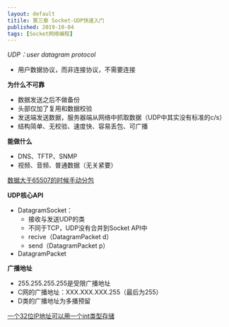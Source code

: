 ```yaml
---
layout: default
titile: 第三章 Socket-UDP快速入门
published: 2019-10-04
tags: [Socket网络编程]
---
```


*UDP：user datagram protocol*
- 用户数据协议，而非连接协议，不需要连接

**为什么不可靠**
- 数据发送之后不做备份
- 头部仅加了复用和数据校验
- 发送端发送数据，服务器端从网络中抓取数据（UDP中其实没有标准的c/s）
- 结构简单、无校验、速度快、容易丢包、可广播   

**能做什么**
- DNS、TFTP、SNMP
- 视频、音频、普通数据（无关紧要）

<u>数据大于65507的时候手动分包</u>

**UDP核心API**
- DatagramSocket：  
    - 接收与发送UDP的类
    - 不同于TCP，UDP没有合并到Socket API中
    - recive（DatagramPacket d）
    - send（DatagramPacket p）
- DatagramPacket

**广播地址**
- 255.255.255.255是受限广播地址
- C网的广播地址：XXX.XXX.XXX.255（最后为255）
- D类的广播地址为多播预留

<u>一个32位IP地址可以用一个int类型存储</u>


